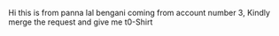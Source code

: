   Hi this is from panna lal bengani coming from account number 3, Kindly merge the request and give me t0-Shirt
